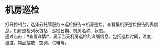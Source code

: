 # 机房巡检
打开控制台，选择云托管服务->巡检报告->机房巡检，查看报机房巡检报告列表信息。机房巡检列表包括：巡检日期、机房名称、状态。</br>
通过点击：#查看详情#，展示当天机房巡检的详细信息，包括巡检时间，温度，湿度，物品摆放，空调，供电等。
